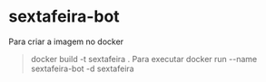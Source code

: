 # sextafeira-bot

Para criar a imagem no docker
> docker build -t sextafeira .
Para executar
> docker run --name sextafeira-bot -d sextafeira
